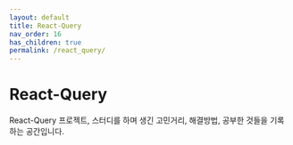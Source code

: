 ```yaml
---
layout: default
title: React-Query
nav_order: 16
has_children: true
permalink: /react_query/
---
```


# React-Query
React-Query 프로젝트, 스터디를 하며 생긴 고민거리, 해결방법, 공부한 것들을 기록하는 공간입니다.